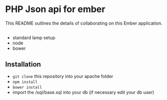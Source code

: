 # PHP Json api for ember

This README outlines the details of collaborating on this Ember application.

##
* standard lamp setup
* node
* bower

## Installation

* `git clone` this repository into your apache folder
* `npm install`
* `bower install`
* import the /sql/base.sql into your db (if necessary edit your db user)

